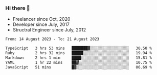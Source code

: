 ### Hi there 👋

- Freelancer since Oct, 2020
- Developer since July, 2017
- Structral Engineer since July, 2012

<!--START_SECTION:waka-->

```txt
From: 14 August 2023 - To: 21 August 2023

TypeScript   3 hrs 53 mins   ███████▓░░░░░░░░░░░░░░░░░   30.50 %
Ruby         2 hrs 32 mins   █████░░░░░░░░░░░░░░░░░░░░   19.94 %
Markdown     2 hrs 1 min     ████░░░░░░░░░░░░░░░░░░░░░   15.81 %
YAML         1 hr 22 mins    ██▓░░░░░░░░░░░░░░░░░░░░░░   10.75 %
JavaScript   51 mins         █▓░░░░░░░░░░░░░░░░░░░░░░░   06.69 %
```

<!--END_SECTION:waka-->
